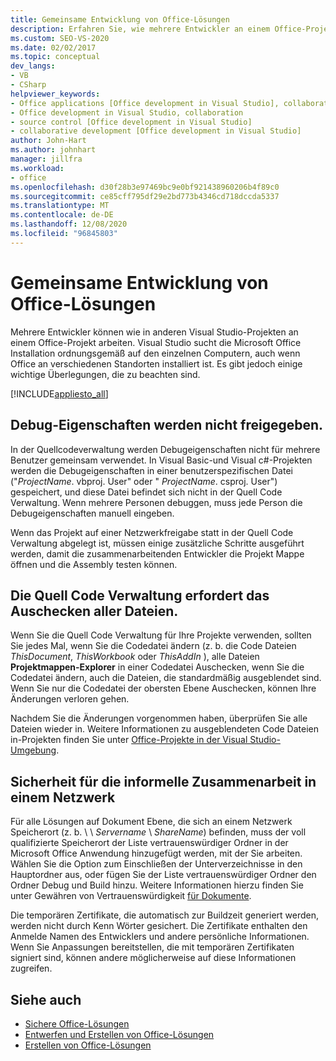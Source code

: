 ```yaml
---
title: Gemeinsame Entwicklung von Office-Lösungen
description: Erfahren Sie, wie mehrere Entwickler an einem Office-Projekt genauso arbeiten können wie in anderen Visual Studio-Projekten.
ms.custom: SEO-VS-2020
ms.date: 02/02/2017
ms.topic: conceptual
dev_langs:
- VB
- CSharp
helpviewer_keywords:
- Office applications [Office development in Visual Studio], collaborative development
- Office development in Visual Studio, collaboration
- source control [Office development in Visual Studio]
- collaborative development [Office development in Visual Studio]
author: John-Hart
ms.author: johnhart
manager: jillfra
ms.workload:
- office
ms.openlocfilehash: d30f28b3e97469bc9e0bf921438960206b4f89c0
ms.sourcegitcommit: ce85cff795df29e2bd773b4346cd718dccda5337
ms.translationtype: MT
ms.contentlocale: de-DE
ms.lasthandoff: 12/08/2020
ms.locfileid: "96845803"
---
```

# <a name="collaborative-development-of-office-solutions"></a>Gemeinsame Entwicklung von Office-Lösungen
  Mehrere Entwickler können wie in anderen Visual Studio-Projekten an einem Office-Projekt arbeiten. Visual Studio sucht die Microsoft Office Installation ordnungsgemäß auf den einzelnen Computern, auch wenn Office an verschiedenen Standorten installiert ist. Es gibt jedoch einige wichtige Überlegungen, die zu beachten sind.

 [!INCLUDE[appliesto_all](../vsto/includes/appliesto-all-md.md)]

## <a name="debug-properties-are-not-shared"></a>Debug-Eigenschaften werden nicht freigegeben.
 In der Quellcodeverwaltung werden Debugeigenschaften nicht für mehrere Benutzer gemeinsam verwendet. In Visual Basic-und Visual c#-Projekten werden die Debugeigenschaften in einer benutzerspezifischen Datei ("*ProjectName*. vbproj. User" oder " *ProjectName*. csproj. User") gespeichert, und diese Datei befindet sich nicht in der Quell Code Verwaltung. Wenn mehrere Personen debuggen, muss jede Person die Debugeigenschaften manuell eingeben.

 Wenn das Projekt auf einer Netzwerkfreigabe statt in der Quell Code Verwaltung abgelegt ist, müssen einige zusätzliche Schritte ausgeführt werden, damit die zusammenarbeitenden Entwickler die Projekt Mappe öffnen und die Assembly testen können.

## <a name="source-control-requires-checking-out-all-files"></a>Die Quell Code Verwaltung erfordert das Auschecken aller Dateien.
 Wenn Sie die Quell Code Verwaltung für Ihre Projekte verwenden, sollten Sie jedes Mal, wenn Sie die Codedatei ändern (z. b. die Code Dateien *ThisDocument*, *ThisWorkbook* oder *ThisAddIn* ), alle Dateien **Projektmappen-Explorer** in einer Codedatei Auschecken, wenn Sie die Codedatei ändern, auch die Dateien, die standardmäßig ausgeblendet sind. Wenn Sie nur die Codedatei der obersten Ebene Auschecken, können Ihre Änderungen verloren gehen.

 Nachdem Sie die Änderungen vorgenommen haben, überprüfen Sie alle Dateien wieder in. Weitere Informationen zu ausgeblendeten Code Dateien in-Projekten finden Sie unter [Office-Projekte in der Visual Studio-Umgebung](../vsto/office-projects-in-the-visual-studio-environment.md).

## <a name="security-for-informal-collaboration-on-a-network"></a>Sicherheit für die informelle Zusammenarbeit in einem Netzwerk
 Für alle Lösungen auf Dokument Ebene, die sich an einem Netzwerk Speicherort (z. b. \\ \\ *Servername* \\ *ShareName*) befinden, muss der voll qualifizierte Speicherort der Liste vertrauenswürdiger Ordner in der Microsoft Office Anwendung hinzugefügt werden, mit der Sie arbeiten. Wählen Sie die Option zum Einschließen der Unterverzeichnisse in den Hauptordner aus, oder fügen Sie der Liste vertrauenswürdiger Ordner den Ordner Debug und Build hinzu. Weitere Informationen hierzu finden Sie unter Gewähren von Vertrauenswürdigkeit [für Dokumente](../vsto/granting-trust-to-documents.md).

 Die temporären Zertifikate, die automatisch zur Buildzeit generiert werden, werden nicht durch Kenn Wörter gesichert. Die Zertifikate enthalten den Anmelde Namen des Entwicklers und andere persönliche Informationen. Wenn Sie Anpassungen bereitstellen, die mit temporären Zertifikaten signiert sind, können andere möglicherweise auf diese Informationen zugreifen.

## <a name="see-also"></a>Siehe auch
- [Sichere Office-Lösungen](../vsto/securing-office-solutions.md)
- [Entwerfen und Erstellen von Office-Lösungen](../vsto/designing-and-creating-office-solutions.md)
- [Erstellen von Office-Lösungen](../vsto/building-office-solutions.md)
